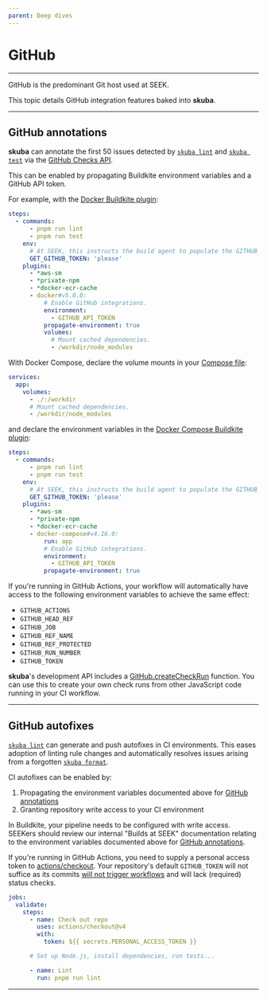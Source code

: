 ```yaml
---
parent: Deep dives
---
```


# GitHub

---

GitHub is the predominant Git host used at SEEK.

This topic details GitHub integration features baked into **skuba**.

---

## GitHub annotations

**skuba** can annotate the first 50 issues detected by [`skuba lint`] and [`skuba test`] via the [GitHub Checks API].

This can be enabled by propagating Buildkite environment variables and a GitHub API token.

For example, with the [Docker Buildkite plugin]:

```yaml
steps:
  - commands:
      - pnpm run lint
      - pnpm run test
    env:
      # At SEEK, this instructs the build agent to populate the GITHUB_API_TOKEN environment variable for this step.
      GET_GITHUB_TOKEN: 'please'
    plugins:
      - *aws-sm
      - *private-npm
      - *docker-ecr-cache
      - docker#v5.0.0:
          # Enable GitHub integrations.
          environment:
            - GITHUB_API_TOKEN
          propagate-environment: true
          volumes:
            # Mount cached dependencies.
            - /workdir/node_modules
```

With Docker Compose, declare the volume mounts in your [Compose file]:

```yaml
services:
  app:
    volumes:
      - ./:/workdir
      # Mount cached dependencies.
      - /workdir/node_modules
```

and declare the environment variables in the [Docker Compose Buildkite plugin]:

```yaml
steps:
  - commands:
      - pnpm run lint
      - pnpm run test
    env:
      # At SEEK, this instructs the build agent to populate the GITHUB_API_TOKEN environment variable for this step.
      GET_GITHUB_TOKEN: 'please'
    plugins:
      - *aws-sm
      - *private-npm
      - *docker-ecr-cache
      - docker-compose#v4.16.0:
          run: app
          # Enable GitHub integrations.
          environment:
            - GITHUB_API_TOKEN
          propagate-environment: true
```

If you're running in GitHub Actions,
your workflow will automatically have access to the following environment variables to achieve the same effect:

- `GITHUB_ACTIONS`
- `GITHUB_HEAD_REF`
- `GITHUB_JOB`
- `GITHUB_REF_NAME`
- `GITHUB_REF_PROTECTED`
- `GITHUB_RUN_NUMBER`
- `GITHUB_TOKEN`

**skuba**'s development API includes a [GitHub.createCheckRun] function.
You can use this to create your own check runs from other JavaScript code running in your CI workflow.

---

## GitHub autofixes

[`skuba lint`] can generate and push autofixes in CI environments.
This eases adoption of linting rule changes and automatically resolves issues arising from a forgotten [`skuba format`].

CI autofixes can be enabled by:

1. Propagating the environment variables documented above for [GitHub annotations](#github-annotations)
2. Granting repository write access to your CI environment

In Buildkite, your pipeline needs to be configured with write access.
SEEKers should review our internal "Builds at SEEK" documentation relating to the environment variables documented above for [GitHub annotations](#github-annotations).

If you're running in GitHub Actions,
you need to supply a personal access token to [actions/checkout].
Your repository's default `GITHUB_TOKEN` will not suffice as its commits [will not trigger workflows] and will lack (required) status checks.

<!-- {% raw %} -->

```yaml
jobs:
  validate:
    steps:
      - name: Check out repo
        uses: actions/checkout@v4
        with:
          token: ${{ secrets.PERSONAL_ACCESS_TOKEN }}

      # Set up Node.js, install dependencies, run tests...

      - name: Lint
        run: pnpm run lint
```

<!-- {% endraw %} -->

---

[`skuba format`]: ../cli/lint.md#skuba-format
[`skuba lint`]: ../cli/lint.md#skuba-lint
[`skuba test`]: ../cli/test.md#skuba-test
[actions/checkout]: https://github.com/actions/checkout
[compose file]: https://docs.docker.com/compose/compose-file
[docker buildkite plugin]: https://github.com/buildkite-plugins/docker-buildkite-plugin
[docker compose buildkite plugin]: https://github.com/buildkite-plugins/docker-compose-buildkite-plugin
[github checks api]: https://docs.github.com/en/rest/reference/checks/
[github.createcheckrun]: ../development-api/github.md#createcheckrun
[will not trigger workflows]: https://docs.github.com/en/actions/using-workflows/triggering-a-workflow#triggering-a-workflow-from-a-workflow
